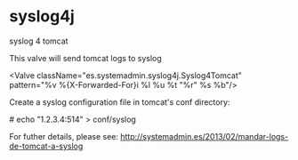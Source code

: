 # syslog4j

syslog 4 tomcat

This valve will send tomcat logs to syslog

\<Valve className="es.systemadmin.syslog4j.Syslog4Tomcat" pattern="%v %{X-Forwarded-For}i %l %u %t "%r" %s %b"/\>

Create a syslog configuration file in tomcat's conf directory:

\# echo "1.2.3.4:514" > conf/syslog

For futher details, please see: http://systemadmin.es/2013/02/mandar-logs-de-tomcat-a-syslog
